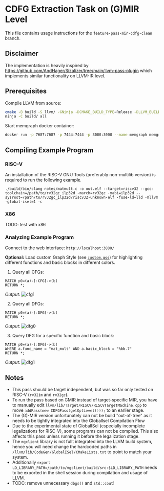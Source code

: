 # CDFG Extraction Task on (G)MIR Level

This file contains usage instructions for the `feature-pass-mir-cdfg-clean` branch.

## Disclaimer

The implementation is heavily inspired by https://github.com/AndHager/Sizalizer/tree/main/llvm-pass-plugin which implements similar functionality on LLVM-IR level.


## Prerequisites

Compile LLVM from source:

```sh
cmake -B build -S llvm/ -GNinja -DCMAKE_BUILD_TYPE=Release -DLLVM_BUILD_TOOLS=ON LLVM_ENABLE_ASSERTIONS=ON -DLLVM_OPTIMIZED_TABLEGEN=ON -DLLVM_ENABLE_PROJECTS=clang;lld -DLLVM_TARGETS_TO_BUILD=X86;RISCV
ninja -C build/ all
```

Start memgraph docker container:

```sh
docker run -p 7687:7687 -p 7444:7444 -p 3000:3000 --name memgraph memgraph/memgraph-platform
```


## Compiling Example Program

### RISC-V

An installation of the RISC-V GNU Tools (preferably non-multilib version) is required to run the following example.

```
./build/bin/clang notes/matmult.c -o out.elf --target=riscv32 --gcc-toolchain=/path/to/rv32gc_ilp32d -march=rv32gc -mabi=ilp32d --sysroot=/path/to/rv32gc_ilp32d/riscv32-unknown-elf -fuse-ld=lld -mllvm -global-isel=1 -c
```

### X86

TODO: test with x86

### Analyzing Example Program

Connect to the web interface: `http://localhost:3000/`

**Optional:** Load custom Graph Style (see [`custom.gss`](./custom.gss)) for highlighting different functions and basic blocks in different colors.

1. Query all CFGs:

```
MATCH p0=(a)-[:CFG]->(b)
RETURN *;
```

*Output:* ![cfg1](https://github.com/PhilippvK/llvm-project/assets/7712605/60c2d497-525b-466e-83ac-119b76fb6595)


2. Query all DFGs:

```
MATCH p0=(a)-[:DFG]->(b)
RETURN *;
```

*Output:* ![dfg0](https://github.com/PhilippvK/llvm-project/assets/7712605/ed8b932b-881c-4f54-8092-7656311f8e5a)


3. Query DFG for a specific function and basic block:

```
MATCH p0=(a)-[:DFG]->(b)
WHERE a.func_name = "mat_mult" AND a.basic_block = "%bb.7"
RETURN *;
```

*Output:* ![dfg1](https://github.com/PhilippvK/llvm-project/assets/7712605/b8554bff-fb98-4541-839c-cbc2fc537548)



## Notes
- This pass should be target independent, but was so far only tested on RISC-V (`rv32im` and `rv32gc`).
- To run the pass based on GMIR instead of target-specific MIR, you have to manually edit `llvm/lib/Target/RISCV/RISCVTargetMachine.cpp` to move `addPass(new CDFGPass(getOptLevel()));` to an earlier stage.
- The (G)-MIR version unfortunately can not be build "out-of-tree" as it needs to be tightly integrated into the GlobalIsel Compilation Flow
- Due to the experimental state of GlobalISel (especially incomplete legalizations for RISC-V), some programs can not be compiled. This also affects this pass unless running it before the legalization stage.
- The `mgclient` library is not fullt integrated into the LLVM build system, hence you will need change the hardcoded paths in `/llvm/lib/CodeGen/GlobalISel/CMakeLists.txt` to point to match your system.
- Additionally `export LD_LIBRARY_PATH=/path/to/mgclient/build/src:$LD_LIBRARY_PATH` needs to be exported in the shell session during compilation and usage of LLVM.
- TODO: remove unnecessary `dbgs()` and `std::cout`!
